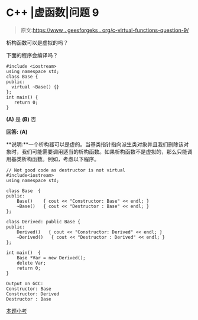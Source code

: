 # C++ |虚函数|问题 9

> 原文:[https://www . geesforgeks . org/c-virtual-functions-question-9/](https://www.geeksforgeeks.org/c-virtual-functions-question-9/)

析构函数可以是虚拟的吗？

下面的程序会编译吗？

```
#include <iostream>
using namespace std;
class Base {
public:
  virtual ~Base() {}   
};
int main() {
   return 0;
}
```

**(A)** 是
**(B)** 否

**回答:** **(A)**

**说明:**一个析构器可以是虚的。当基类指针指向派生类对象并且我们删除该对象时，我们可能需要调用适当的析构函数。如果析构函数不是虚拟的，那么只能调用基类析构函数。例如，考虑以下程序。

```
// Not good code as destructor is not virtual
#include<iostream>
using namespace std;

class Base  {
public:
    Base()    { cout << "Constructor: Base" << endl; }
    ~Base()   { cout << "Destructor : Base" << endl; }
};

class Derived: public Base {
public:
    Derived()   { cout << "Constructor: Derived" << endl; }
    ~Derived()   { cout << "Destructor : Derived" << endl; }
};

int main()  {
    Base *Var = new Derived();
    delete Var;
    return 0;
}

Output on GCC:
Constructor: Base
Constructor: Derived
Destructor : Base

```

[本题小考](https://www.geeksforgeeks.org/quiz-corner-gq/)